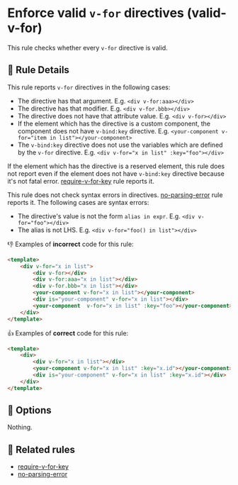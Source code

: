 # Enforce valid `v-for` directives (valid-v-for)

This rule checks whether every `v-for` directive is valid.

## :book: Rule Details

This rule reports `v-for` directives in the following cases:

- The directive has that argument. E.g. `<div v-for:aaa></div>`
- The directive has that modifier. E.g. `<div v-for.bbb></div>`
- The directive does not have that attribute value. E.g. `<div v-for></div>`
- If the element which has the directive is a custom component, the component does not have `v-bind:key` directive. E.g. `<your-component v-for="item in list"></your-component>`
- The `v-bind:key` directive does not use the variables which are defined by the `v-for` directive. E.g. `<div v-for="x in list" :key="foo"></div>`

If the element which has the directive is a reserved element, this rule does not report even if the element does not have `v-bind:key` directive because it's not fatal error. [require-v-for-key] rule reports it.

This rule does not check syntax errors in directives. [no-parsing-error] rule reports it.
The following cases are syntax errors:

- The directive's value is not the form `alias in expr`. E.g. `<div v-for="foo"></div>`
- The alias is not LHS. E.g. `<div v-for="foo() in list"></div>`

:-1: Examples of **incorrect** code for this rule:

```html
<template>
    <div v-for="x in list">
        <div v-for></div>
        <div v-for:aaa="x in list"></div>
        <div v-for.bbb="x in list"></div>
        <your-component v-for="x in list"></your-component>
        <div is="your-component" v-for="x in list"></div>
        <your-component  v-for="x in list" :key="foo"></your-component>
    </div>
</template>
```

:+1: Examples of **correct** code for this rule:

```html
<template>
    <div>
        <div v-for="x in list"></div>
        <your-component v-for="x in list" :key="x.id"></your-component>
        <div is="your-component" v-for="x in list" :key="x.id"></div>
    </div>
</template>
```

## :wrench: Options

Nothing.

## :couple: Related rules

- [require-v-for-key]
- [no-parsing-error]


[require-v-for-key]: require-v-for-key.md
[no-parsing-error]: no-parsing-error.md